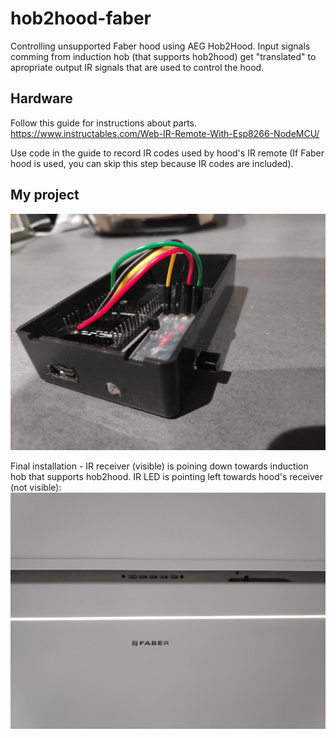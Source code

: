 # hob2hood-faber
Controlling unsupported Faber hood using AEG Hob2Hood. Input signals comming from induction hob (that supports hob2hood) get "translated" to apropriate output IR signals that are used to control the hood.

## Hardware 
Follow this guide for instructions about parts.
https://www.instructables.com/Web-IR-Remote-With-Esp8266-NodeMCU/

Use code in the guide to record IR codes used by hood's IR remote (If Faber hood is used, you can skip this step because IR codes are included).

## My project

![alt text](/pics/IMG_20210313_011108.jpg)


Final installation - IR receiver (visible) is poining down towards induction hob that supports hob2hood. IR LED is pointing left towards hood's receiver (not visible):
![alt text](/pics/IMG_20210313_110211.jpg)

